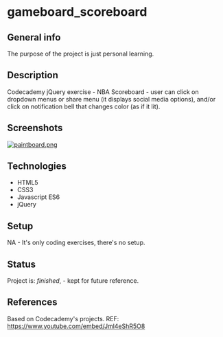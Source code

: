 # gameboard_scoreboard

## General info
The purpose of the project is just personal learning. 

## Description
Codecademy jQuery exercise - NBA Scoreboard - user can click on dropdown menus or share menu (it displays social media options), and/or click on notification bell that changes color (as if it lit).


## Screenshots
[![paintboard.png](https://i.postimg.cc/Y9WTnVvh/paintboard.png)](https://postimg.cc/Q9j6Vfk3)

## Technologies
* HTML5
* CSS3
* Javascript ES6
* jQuery

## Setup
NA - It's only coding exercises, there's no setup.

## Status
Project is: _finished_, - kept for future reference.


## References
Based on Codecademy's projects. REF: https://www.youtube.com/embed/Jml4eShR5O8

